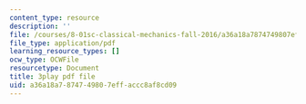 ```yaml
---
content_type: resource
description: ''
file: /courses/8-01sc-classical-mechanics-fall-2016/a36a18a7874749807effaccc8af8cd09_1GvCIlHihEA.pdf
file_type: application/pdf
learning_resource_types: []
ocw_type: OCWFile
resourcetype: Document
title: 3play pdf file
uid: a36a18a7-8747-4980-7eff-accc8af8cd09
---
```

